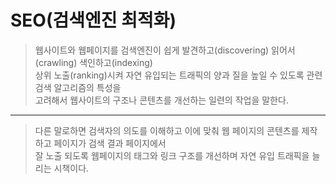 # SEO(검색엔진 최적화)
> 웹사이트와 웹페이지를 검색엔진이 쉽게 발견하고(discovering) 읽어서(crawling) 색인하고(indexing)  
> 상위 노출(ranking)시켜 자연 유입되는 트래픽의 양과 질을 높일 수 있도록 관련 검색 알고리즘의 특성을  
> 고려해서 웹사이트의 구조나 콘텐츠를 개선하는 일련의 작업을 말한다.

---

> 다른 말로하면 검색자의 의도를 이해하고 이에 맞춰 웹 페이지의 콘텐츠를 제작하고 페이지가 검색 결과 페이지에서  
> 잘 노출 되도록 웹페이지의 태그와 링크 구조를 개선하며 자연 유입 트래픽을 늘리는 시책이다.

